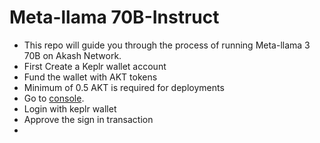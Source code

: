 # Meta-llama 70B-Instruct
- This repo will guide you through the process of running Meta-llama 3 70B on Akash Network.
- First Create a Keplr wallet account
- Fund the wallet with AKT tokens
- Minimum of 0.5 AKT is required for deployments
- Go to [console](https://console.akash.network/).
- Login with keplr wallet
- Approve the sign in transaction
- 
